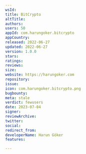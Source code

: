 ```yaml
---
wsId: 
title: BitCrypto
altTitle: 
authors: 
users: 50
appId: com.harungoker.bitcrypto
appCountry: 
released: 2022-06-27
updated: 2022-06-27
version: 1.0.0
stars: 
ratings: 
reviews: 
size: 
website: https://harungoker.com
repository: 
issue: 
icon: com.harungoker.bitcrypto.png
bugbounty: 
meta: stale
verdict: fewusers
date: 2023-07-04
signer: 
reviewArchive: 
twitter: 
social: 
redirect_from: 
developerName: Harun Göker
features: 

---
```



